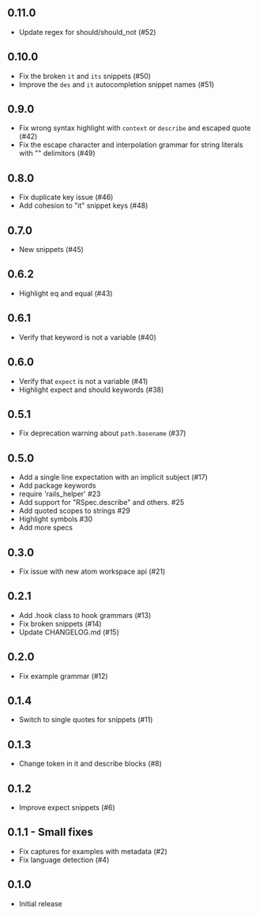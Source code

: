 ## 0.11.0

* Update regex for should/should_not (#52)

## 0.10.0

* Fix the broken `it` and `its` snippets (#50)
* Improve the `des` and `it` autocompletion snippet names (#51)

## 0.9.0

* Fix wrong syntax highlight with `context` or `describe` and escaped quote (#42)
* Fix the escape character and interpolation grammar for string literals with "" delimitors (#49)

## 0.8.0

* Fix duplicate key issue (#46)
* Add cohesion to "it" snippet keys (#48)

## 0.7.0

* New snippets (#45)

## 0.6.2

* Highlight eq and equal (#43)

## 0.6.1

* Verify that keyword is not a variable (#40)

## 0.6.0

* Verify that `expect` is not a variable (#41)
* Highlight expect and should keywords (#38)

## 0.5.1

* Fix deprecation warning about `path.basename` (#37)

## 0.5.0

* Add a single line expectation with an implicit subject (#17)
* Add package keywords
* require 'rails_helper' #23
* Add support for "RSpec.describe" and others. #25
* Add quoted scopes to strings #29
* Highlight symbols #30
* Add more specs

## 0.3.0

* Fix issue with new atom workspace api (#21)

## 0.2.1

* Add .hook class to hook grammars (#13)
* Fix broken snippets (#14)
* Update CHANGELOG.md (#15)

## 0.2.0

* Fix example grammar (#12)

## 0.1.4

* Switch to single quotes for snippets (#11)

## 0.1.3

* Change token in it and describe blocks (#8)

## 0.1.2

* Improve expect snippets (#6)

## 0.1.1 - Small fixes

* Fix captures for examples with metadata (#2)
* Fix language detection (#4)

## 0.1.0

* Initial release
